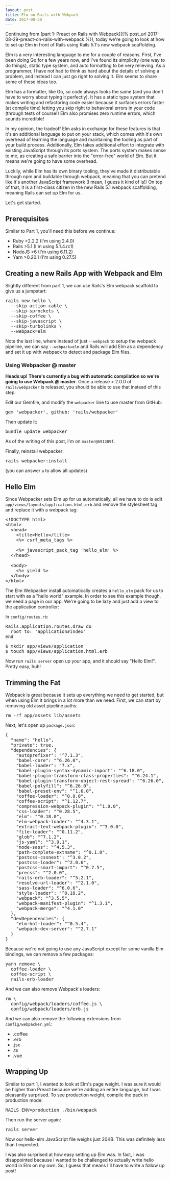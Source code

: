 ```yaml
---
layout: post
title: Elm on Rails with Webpack
date: 2017-08-30
---
```


Continuing from [part 1: Preact on Rails with Webpack]({% post_url 2017-08-29-preact-on-rails-with-webpack %}), today we're going to look at how to set up Elm in front of Rails using Rails 5.1's new webpack scaffolding.

Elm is a very interesting language to me for a couple of reasons. First, I've been doing Go for a few years now, and I've found its simplicity (one way to do things), static type system, and auto formatting to be very relieving. As a programmer, I have not had to think as hard about the details of solving a problem, and instead I can just go right to solving it. Elm seems to share some of these ideas too.

Elm has a formatter, like Go, so code always looks the same (and you don't have to worry about typing it perfectly). It has a static type system that makes writing and refactoring code easier because it surfaces errors faster (at compile time) letting you skip right to behavioral errors in your code (through tests of course!) Elm also promises zero runtime errors, which sounds incredible!

In my opinion, the tradeoff Elm asks in exchange for these features is that it's an additional language to put on your stack, which comes with it's own overhead of learning the language and maintaining the tooling as part of your build process. Additionally, Elm takes additional effort to integrate with existing JavaScript through its ports system. The ports system makes sense to me, as creating a safe barrier into the "error-free" world of Elm. But it means we're going to have some overhead.

Luckily, while Elm has its own binary tooling, they've made it distributable through npm and buildable through webpack, meaning that you can pretend like it's another JavaScript framework (I mean, I guess it kind of is!) On top of that, it is a first-class citizen in the new Rails 5.1 webpack scaffolding, meaning Rails can set up Elm for us.

Let's get started.

## Prerequisites

Similar to Part 1, you'll need this before we continue:

* Ruby >2.2.2 (I'm using 2.4.0)
* Rails >5.1 (I'm using 5.1.4.rc1)
* NodeJS >6 (I'm using 6.11.2)
* Yarn >0.20.1 (I'm using 0.27.5)

## Creating a new Rails App with Webpack and Elm

Slightly different from part 1, we can use Rails's Elm webpack scaffold to give us a jumpstart:

<pre class='prettyprint bash'>
rails new hello \
  --skip-action-cable \
  --skip-sprockets \
  --skip-coffee \
  --skip-javascript \
  --skip-turbolinks \
  --webpack=elm
</pre>

Note the last line, where instead of just `--webpack` to setup the webpack pipeline, we can say `--webpack=elm` and Rails will add Elm as a dependency and set it up with webpack to detect and package Elm files.

### Using Webpacker @ master

**Heads up! There's currently a bug with automatic compilation so we're going to use Webpack @ master**. Once a release > 2.0.0 of `rails/webpacker` is released, you should be able to use that instead of this step.

Edit our Gemfile, and modify the `webpacker` line to use master from GitHub:

<pre class='prettyprint ruby'>
gem 'webpacker', github: 'rails/webpacker'
</pre>

Then update it:

<pre class='prettyprint bash'>
bundle update webpacker
</pre>

As of the writing of this post, I'm on `master@691389f`.

Finally, reinstall webpacker:

<pre class='prettyprint bash'>
rails webpacker:install
</pre>

(you can answer `a` to allow all updates)

## Hello Elm

Since Webpacker sets Elm up for us automatically, all we have to do is edit `app/views/layouts/application.html.erb` and remove the stylesheet tag and replace it with a webpack tag:

<pre class='prettyprint html'>
&lt;!DOCTYPE html&gt;
&lt;html&gt;
  &lt;head&gt;
    &lt;title&gt;Hello&lt;/title&gt;
    &lt;%= csrf_meta_tags %&gt;

    &lt;%= javascript_pack_tag 'hello_elm' %&gt;
  &lt;/head&gt;

  &lt;body&gt;
    &lt;%= yield %&gt;
  &lt;/body&gt;
&lt;/html&gt;
</pre>

The Elm Webpacker install automatically creates a `hello_elm` pack for us to start with as a "hello world" example. In order to see this example though, we need a page in our app. We're going to be lazy and just add a view to the application controller:

In `config/routes.rb`:

<pre class='prettyprint ruby'>
Rails.application.routes.draw do
  root to: 'application#index'
end
</pre>

<pre class='prettyprint'>
$ mkdir app/views/application
$ touch app/views/application.html.erb
</pre>

Now run `rails server` open up your app, and it should say "Hello Elm!". Pretty easy, huh!

## Trimming the Fat

Webpack is great because it sets up everything we need to get started, but when using Elm it brings in a lot more than we need. First, we can start by removing old asset pipeline paths:

<pre class='prettyprint'>
rm -rf app/assets lib/assets
</pre>

Next, let's open up `package.json`:

<pre class='prettyprint json'>
{
  "name": "hello",
  "private": true,
  "dependencies": {
    "autoprefixer": "^7.1.3",
    "babel-core": "^6.26.0",
    "babel-loader": "7.x",
    "babel-plugin-syntax-dynamic-import": "^6.18.0",
    "babel-plugin-transform-class-properties": "^6.24.1",
    "babel-plugin-transform-object-rest-spread": "^6.26.0",
    "babel-polyfill": "^6.26.0",
    "babel-preset-env": "^1.6.0",
    "coffee-loader": "^0.8.0",
    "coffee-script": "^1.12.7",
    "compression-webpack-plugin": "^1.0.0",
    "css-loader": "^0.28.5",
    "elm": "^0.18.0",
    "elm-webpack-loader": "^4.3.1",
    "extract-text-webpack-plugin": "^3.0.0",
    "file-loader": "^0.11.2",
    "glob": "^7.1.2",
    "js-yaml": "^3.9.1",
    "node-sass": "^4.5.3",
    "path-complete-extname": "^0.1.0",
    "postcss-cssnext": "^3.0.2",
    "postcss-loader": "^2.0.6",
    "postcss-smart-import": "^0.7.5",
    "precss": "^2.0.0",
    "rails-erb-loader": "^5.2.1",
    "resolve-url-loader": "^2.1.0",
    "sass-loader": "^6.0.6",
    "style-loader": "^0.18.2",
    "webpack": "^3.5.5",
    "webpack-manifest-plugin": "^1.3.1",
    "webpack-merge": "^4.1.0"
  },
  "devDependencies": {
    "elm-hot-loader": "^0.5.4",
    "webpack-dev-server": "^2.7.1"
  }
}
</pre>

Because we're not going to use any JavaScript except for some vanilla Elm bindings, we can remove a few packages:

<pre class='prettyprint'>
yarn remove \
  coffee-loader \
  coffee-script \
  rails-erb-loader
</pre>

And we can also remove Webpack's loaders:

<pre class='prettyprint'>
rm \
  config/webpack/loaders/coffee.js \
  config/webpack/loaders/erb.js
</pre>

And we can also remove the following extensions from `config/webpacker.yml`:

* .coffee
* .erb
* .jsx
* .ts
* .vue

## Wrapping Up

Similar to part 1, I wanted to look at Elm's page weight. I was sure it would be higher than Preact because we're adding an entire language, but I was pleasantly surprised. To see production weight, compile the pack in production mode:

<pre class='prettyprint bash'>
RAILS_ENV=production ./bin/webpack
</pre>

Then run the server again:

<pre class='prettyprint bash'>
rails server
</pre>

Now our hello-elm JavaScript file weighs just 20KB. This was definitely less than I expected.

I was also surprised at how easy setting up Elm was. In fact, I was disappointed because I wanted to be challenged to actually write hello world in Elm on my own. So, I guess that means I'll have to write a follow up post!